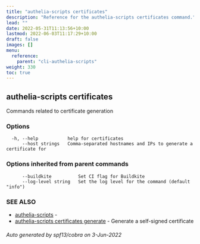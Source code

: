 ```yaml
---
title: "authelia-scripts certificates"
description: "Reference for the authelia-scripts certificates command."
lead: ""
date: 2022-05-31T11:13:56+10:00
lastmod: 2022-06-03T11:17:29+10:00
draft: false
images: []
menu:
  reference:
    parent: "cli-authelia-scripts"
weight: 330
toc: true
---
```


## authelia-scripts certificates

Commands related to certificate generation

### Options

```
  -h, --help           help for certificates
      --host strings   Comma-separated hostnames and IPs to generate a certificate for
```

### Options inherited from parent commands

```
      --buildkite          Set CI flag for Buildkite
      --log-level string   Set the log level for the command (default "info")
```

### SEE ALSO

* [authelia-scripts](authelia-scripts.md)	 - 
* [authelia-scripts certificates generate](authelia-scripts_certificates_generate.md)	 - Generate a self-signed certificate

###### Auto generated by spf13/cobra on 3-Jun-2022

